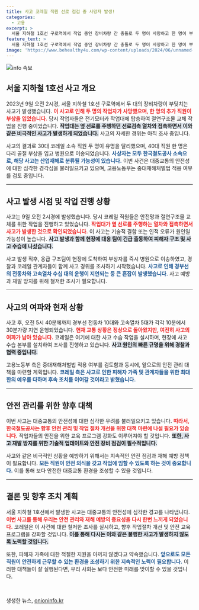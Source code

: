 ```yaml
---
title: 사고 코레일 직원 선로 점검 중 사망자 발생!
categories:
  - 고용
excerpt: >
  서울 지하철 1호선 구로역에서 작업 중인 장비차량 간 충돌로 두 명이 사망하고 한 명이 부상당했습니다. 코레일은 사고 원인 조사에 나섰으며, 고용노동부는 중대재해처벌법 적용 여부를 검토 중입니다.
feature_text: >
  서울 지하철 1호선 구로역에서 작업 중인 장비차량 간 충돌로 두 명이 사망하고 한 명이 부상당했습니다. 코레일은 사고 원인 조사에 나섰으며, 고용노동부는 중대재해처벌법 적용 여부를 검토 중입니다.
image: 'https://www.behealthy4u.com/wp-content/uploads/2024/06/unnamed-file.png'
---
```


<p><img src="https://www.behealthy4u.com/wp-content/uploads/2024/06/unnamed-file.png" alt="info 속보" /></p>

<h2>서울 지하철 1호선 사고 개요</h2>

<p data-ke-size="size16">2023년 9일 오전 2시경, 서울 지하철 1호선 구로역에서 두 대의 장비차량이 부딪치는 사고가 발생했습니다. <b><span style="color: #ee2323;">이 사고로 인해 두 명의 작업자가 사망했으며, 한 명의 추가 직원이 부상을 입었습니다.</span></b> 당시 작업자들은 전기모터카 작업대에 탑승하여 절연구조물 교체 작업을 진행 중이었습니다. <b><span style="background-color: #21538527;">작업대는 옆 선로를 주행하던 선로검측 열차와 접촉하면서 이와 같은 비극적인 사고가 발생하게 되었습니다.</span></b> 사고의 자세한 경위는 아직 조사 중입니다.</p>

<p data-ke-size="size16">사고의 결과로 30대 코레일 소속 직원 두 명이 유명을 달리했으며, 40대 직원 한 명은 다리 골절 부상을 입고 병원으로 이송되었습니다. <b><span style="color: #1a5490;">사상자는 모두 한국철도공사 소속으로, 해당 사고는 산업재해로 분류될 가능성이 있습니다.</span></b> 이번 사건은 대중교통의 안전성에 대한 심각한 경각심을 불러일으키고 있으며, 고용노동부는 중대재해처벌법 적용 여부를 검토 중입니다.</p>

<hr>

<h2>사고 발생 시점 및 작업 진행 상황</h2>

<p data-ke-size="size16">사고는 9일 오전 2시경에 발생했습니다. 당시 코레일 직원들은 안전망과 절연구조물 교체를 위한 작업을 진행하고 있었습니다. <b><span style="color: #ee2323;">작업대가 옆 선로를 주행하는 열차와 접촉하면서 사고가 발생한 것으로 확인되었습니다.</span></b> 이 사고는 기술적 결함 또는 인적 오류가 원인일 가능성이 높습니다. <b><span style="background-color: #21538527;">사고 발생과 함께 현장에 대응 팀이 긴급 출동하여 피해자 구조 및 사고 수습에 나섰습니다.</span></b></p>

<p data-ke-size="size16">사고 발생 직후, 응급 구조팀이 현장에 도착하여 부상자를 즉시 병원으로 이송하였고, 경찰과 코레일 관계자들이 함께 사고 경위를 조사하기 시작했습니다. <b><span style="color: #1a5490;">사고로 인해 경부선의 전동차와 고속열차 수십 대의 운행이 지연되는 등 큰 혼잡이 발생했습니다.</span></b> 사고 예방과 재발 방지를 위해 철저한 조사가 필요합니다.</p>

<hr>

<h2>사고의 여파와 현재 상황</h2>

<p data-ke-size="size16">사고 후, 오전 5시 40분께까지 경부선 전동차 10대와 고속열차 5대가 각각 10분에서 30분가량 지연 운행되었습니다. <b><span style="color: #ee2323;">현재 교통 상황은 정상으로 돌아왔지만, 여전히 사고의 여파가 남아 있습니다.</span></b> 코레일은 여기에 대한 사고 수습 작업을 실시하며, 현장에 사고 수습 본부를 설치하여 조사를 진행하고 있습니다. <b><span style="background-color: #21538527;">사고 원인의 빠른 규명을 위해 경찰과 협력 중입니다.</span></b></p>

<p data-ke-size="size16">고용노동부 측은 중대재해처벌법 적용 여부를 검토함과 동시에, 앞으로의 안전 관리 대책을 마련할 계획입니다. <b><span style="color: #1a5490;">코레일 측은 사고로 인한 피해자 가족 및 관계자들을 위한 최대한의 예우를 다하며 후속 조치를 이어갈 것이라고 밝혔습니다.</span></b></p>

<hr>

<h2>안전 관리를 위한 향후 대책</h2>

<p data-ke-size="size16">이번 사고는 대중교통의 안전성에 대한 심각한 우려를 불러일으키고 있습니다. <b><span style="color: #ee2323;">따라서, 한국철도공사는 향후 안전 관리 및 작업 절차 개선을 위한 대책 마련에 나설 필요가 있습니다.</span></b> 작업자들의 안전을 위한 교육 프로그램 강화도 이루어져야 할 것입니다. <b><span style="background-color: #21538527;">또한, 사고 재발 방지를 위한 기술적 업데이트와 안전 장비 점검이 필수적입니다.</span></b></p>

<p data-ke-size="size16">사고와 같은 비극적인 상황을 예방하기 위해서는 지속적인 안전 점검과 재해 예방 정책이 필요합니다. <b><span style="color: #1a5490;">모든 직원이 안전 의식을 갖고 작업에 임할 수 있도록 하는 것이 중요합니다.</span></b> 이를 통해 보다 안전한 대중교통 환경을 조성할 수 있을 것입니다.</p>

<hr>

<h2>결론 및 향후 조치 계획</h2>

<p data-ke-size="size16">서울 지하철 1호선에서 발생한 사고는 대중교통의 안전성에 심각한 경고를 나타냅니다. <b><span style="color: #ee2323;">이번 사고를 통해 우리는 안전 관리와 재해 예방의 중요성을 다시 한번 느끼게 되었습니다.</span></b> 코레일은 이 사건에 대한 철저한 조사를 실시하고, 향후 작업절차 개선 및 안전 교육 프로그램을 강화할 것입니다. <b><span style="background-color: #21538527;">이를 통해 다시는 이와 같은 불행한 사고가 발생하지 않도록 노력할 것입니다.</span></b></p>

<p data-ke-size="size16">또한, 피해자 가족에 대한 적절한 지원을 아끼지 않겠다고 약속했습니다. <b><span style="color: #1a5490;">앞으로도 모든 직원이 안전하게 근무할 수 있는 환경을 조성하기 위한 지속적인 노력이 필요합니다.</span></b> 이러한 대책들이 잘 실행된다면, 우리 사회는 보다 안전한 미래를 맞이할 수 있을 것입니다.</p>

<p data-ke-size="size16">&nbsp;</p>
생생한 뉴스, <a href="https://onioninfo.kr" rel="dofollow">onioninfo.kr</a>


